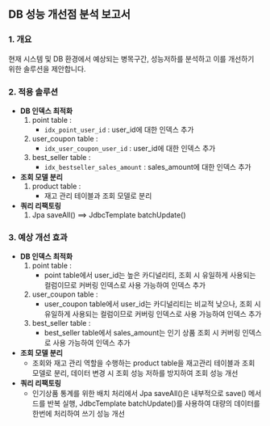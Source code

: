 ## DB 성능 개선점 분석 보고서

### 1. 개요
현재 시스템 및 DB 환경에서 예상되는 병목구간, 성능저하를 분석하고 이를 개선하기 위한 솔루션을 제안합니다.

### 2. 적용 솔루션
- **DB 인덱스 최적화**
  1. point table : 
     - `idx_point_user_id` : user_id에 대한 인덱스 추가
  2. user_coupon table :
     - `idx_user_coupon_user_id` : user_id에 대한 인덱스 추가
  3. best_seller table :
     - `idx_bestseller_sales_amount` : sales_amount에 대한 인덱스 추가
- **조회 모델 분리**
  1. product table :
     - 재고 관리 테이블과 조회 모델로 분리
- **쿼리 리팩토링**
  1. Jpa saveAll() ==> JdbcTemplate batchUpdate()

### 3. 예상 개선 효과
- **DB 인덱스 최적화**
    1. point table : 
       - point table에서 user_id는 높은 카디널리티, 조회 시 유일하게 사용되는 컬럼이므로 커버링 인덱스로 사용 가능하여 인덱스 추가
    2. user_coupon table :
       - user_coupon table에서 user_id는 카디널리티는 비교적 낮으나, 조회 시 유일하게 사용되는 컬럼이므로 커버링 인덱스로 사용 가능하여 인덱스 추가
    3. best_seller table :
         - best_seller table에서 sales_amount는 인기 상품 조회 시 커버링 인덱스로 사용 가능하여 인덱스 추가
- **조회 모델 분리**
    - 조회와 재고 관리 역할을 수행하는 product table을 재고관리 테이블과 조회 모델로 분리, 데이터 변경 시 조회 성능 저하를 방지하여 조회 성능 개선
- **쿼리 리팩토링**
    - 인기상품 통계를 위한 배치 처리에서 Jpa saveAll()은 내부적으로 save() 메서드를 반복 실행, JdbcTemplate batchUpdate()를 사용하여 대량의 데이터를 한번에 처리하여 쓰기 성능 개선